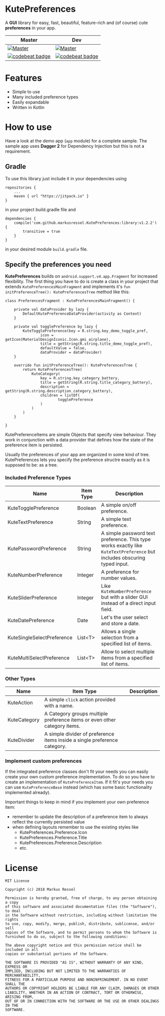 # KutePreferences
A **GUI** library for easy, fast, beautiful, feature-rich and (of course) cute **preferences** in your app.

| Master | Dev |
|--------|-----|
| [![Master](https://travis-ci.org/markusressel/KutePreferences.svg?branch=master)](https://travis-ci.org/markusressel/KutePreferences/branches) | [![Master](https://travis-ci.org/markusressel/KutePreferences.svg?branch=dev)](https://travis-ci.org/markusressel/KutePreferences/branches) |
| [![codebeat badge](https://codebeat.co/badges/418ec567-fa53-4f97-ad98-eb8c4bb816ec)](https://codebeat.co/projects/github-com-markusressel-kutepreferences-master) | [![codebeat badge](https://codebeat.co/badges/431a535a-cc23-4713-a061-307d97727b97)](https://codebeat.co/projects/github-com-markusressel-kutepreferences-dev) |

# Features
* Simple to use
* Many included preference types
* Easily expandable
* Written in Kotlin

# How to use
Have a look at the demo app (```app```  module) for a complete sample.
The sample app uses **Dagger 2** for Dependency Injection but this is not a requirement.

## Gradle
To use this library just include it in your dependencies using

    repositories {
        ...
        maven { url "https://jitpack.io" }
    }

in your project build.gradle file and

    dependencies {
        compile('com.github.markusressel.KutePreferences:library:v1.2.2') {
            transitive = true
        }
    }

in your desired module ```build.gradle``` file.

## Specify the preferences you need

**KutePreferences** builds on ```android.support.v4.app.Fragment``` for increased flexibility.
The first thing you have to do is create a class in your project that extends ```KutePreferencesMainFragment```
and implements it's ```fun initPreferenceTree(): KutePreferencesTree``` method like this:

```
class PreferencesFragment : KutePreferencesMainFragment() {

    private val dataProvider by lazy {
        DefaultKutePreferenceDataProvider(activity as Context)
    }

    private val togglePreference by lazy {
        KuteTogglePreference(key = R.string.key_demo_toggle_pref,
                icon = getIcon(MaterialDesignIconic.Icon.gmi_airplane),
                title = getString(R.string.title_demo_toggle_pref),
                defaultValue = false,
                dataProvider = dataProvider)
    }

    override fun initPreferenceTree(): KutePreferencesTree {
        return KutePreferencesTree(
            KuteCategory(
                key = R.string.key_category_battery,
                title = getString(R.string.title_category_battery),
                description = getString(R.string.description_category_battery),
                children = listOf(
                        togglePreference
                )
            )
        )
    }

}
```

KutePreferenceItems are simple Objects that specify view behaviour.
They work in conjunction with a data provider that defines how the state of the preference item is persisted.

Usually the preferences of your app are organized in some kind of tree.
KutePreferences lets you specify the preference structre exactly as it is supposed to be: as a tree.

### Included Preference Types

| Name                       | Item Type    | Description |
|----------------------------|--------------|-------------|
| KuteTogglePreference       | Boolean      | A simple on/off preference. |
| KuteTextPreference         | String       | A simple text preference.   |
| KutePasswordPreference     | String       | A simple password text preference. This type works exactly like `KuteTextPreference` but includes obscuring typed input. |
| KuteNumberPreference       | Integer      | A preference for number values. |
| KuteSliderPreference       | Integer      | Like `KuteNumberPreference` but with a slider GUI instead of a direct input field. |
| KuteDatePreference         | Date         | Let's the user select and store a date. |
| KuteSingleSelectPreference | List\<T\>      | Allows a single selection from a specified list of items. |
| KuteMultiSelectPreference  | List\<T\>      | Allow to select multiple items from a specified list of items. |

### Other Types

| Name                       | Item Type    | Description |
|----------------------------|--------------|-------------|
| KuteAction                 | A simple `click` action provided with a name. |
| KuteCategory               | A Category groups multiple preference items or even other category items. |
| KuteDivider                | A simple divider of preference items inside a single preference category. |

### Implement custom preferences

If the integrated preference classes don't fit your needs you can easily create your own custom preference implementation.
To do so you have to create an implementation of `KutePreferenceItem`. If it fit's your needs you can use `KutePreferenceBase` instead (which has some basic functionality implemented already).

Important things to keep in mind if you implement your own preference item:

* remember to update the description of a preference item to always reflect the currently persisted value
* when defining layouts remember to use the existing styles like
  * KutePreferences.Preference.Icon
  * KutePreferences.Preference.Title
  * KutePreferences.Preference.Description
  * etc.



# License

```
MIT License

Copyright (c) 2018 Markus Ressel

Permission is hereby granted, free of charge, to any person obtaining a copy
of this software and associated documentation files (the "Software"), to deal
in the Software without restriction, including without limitation the rights
to use, copy, modify, merge, publish, distribute, sublicense, and/or sell
copies of the Software, and to permit persons to whom the Software is
furnished to do so, subject to the following conditions:

The above copyright notice and this permission notice shall be included in all
copies or substantial portions of the Software.

THE SOFTWARE IS PROVIDED "AS IS", WITHOUT WARRANTY OF ANY KIND, EXPRESS OR
IMPLIED, INCLUDING BUT NOT LIMITED TO THE WARRANTIES OF MERCHANTABILITY,
FITNESS FOR A PARTICULAR PURPOSE AND NONINFRINGEMENT. IN NO EVENT SHALL THE
AUTHORS OR COPYRIGHT HOLDERS BE LIABLE FOR ANY CLAIM, DAMAGES OR OTHER
LIABILITY, WHETHER IN AN ACTION OF CONTRACT, TORT OR OTHERWISE, ARISING FROM,
OUT OF OR IN CONNECTION WITH THE SOFTWARE OR THE USE OR OTHER DEALINGS IN THE
SOFTWARE.
```